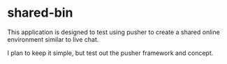 shared-bin
==========

This application is designed to test using pusher to create a shared online environment similar to live chat.

I plan to keep it simple, but test out the pusher framework and concept.